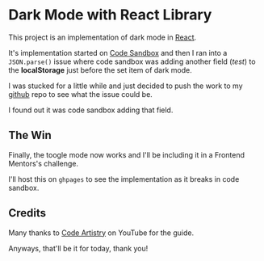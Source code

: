 # Dark Mode with React Library

This project is an implementation of dark mode in [React](https://reactjs.org/).

It's implementation started on [Code Sandbox](https://codesandbox.io/s/react-dark-mode-i886c?file=/src/index.js) and then I ran into a `JSON.parse()` issue where code sandbox was adding another field (_test_) to the **localStorage** just before the set item of dark mode.

I was stucked for a little while and just decided to push the work to my [github](https://wptechprodigy/dark-mode-in-react) repo to see what the issue could be.

I found out it was code sandbox adding that field.

## The Win

Finally, the toogle mode now works and I'll be including it in a Frontend Mentors's challenge.

I'll host this on `ghpages` to see the implementation as it breaks in code sandbox.

## Credits

Many thanks to [Code Artistry](https://www.youtube.com/channel/UC-kHm7pG884IYQiYwqJWv9A) on YouTube for the guide.

Anyways, that'll be it for today, thank you!
